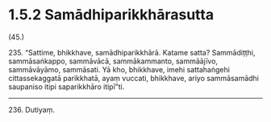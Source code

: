 # 1.5.2 Samādhiparikkhārasutta

(45.)

235\. “Sattime, bhikkhave, samādhiparikkhārā. Katame satta? Sammādiṭṭhi, sammāsaṅkappo, sammāvācā, sammākammanto, sammāājīvo, sammāvāyāmo, sammāsati. Yā kho, bhikkhave, imehi sattahaṅgehi cittassekaggatā parikkhatā, ayaṃ vuccati, bhikkhave, ariyo sammāsamādhi saupaniso itipi saparikkhāro itipī”ti.

---

236\. Dutiyaṃ.
